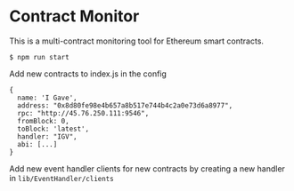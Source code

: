 # Contract Monitor

This is a multi-contract monitoring tool for Ethereum smart contracts.
```
$ npm run start
```
Add new contracts to index.js in the config
```
{
  name: 'I Gave',
  address: "0x8d80fe98e4b657a8b517e744b4c2a0e73d6a8977",
  rpc: "http://45.76.250.111:9546",
  fromBlock: 0,
  toBlock: 'latest',
  handler: "IGV",
  abi: [...]
}
```

Add new event handler clients for new contracts by creating a new handler in `lib/EventHandler/clients`

